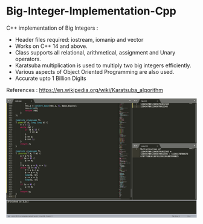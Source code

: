 # Big-Integer-Implementation-Cpp
C++ implementation of Big Integers : 

* Header files required: iostream, iomanip and vector
* Works on C++ 14 and above.
* Class supports all relational, arithmetical, assignment and Unary operators.
* Karatsuba multiplication is used to multiply two big integers efficiently.
* Various aspects of Object Oriented Programming are also used.
* Accurate upto 1 Billion Digits

References : https://en.wikipedia.org/wiki/Karatsuba_algorithm

![Alt text](./Screenshot/1.png?raw=true "Title")
